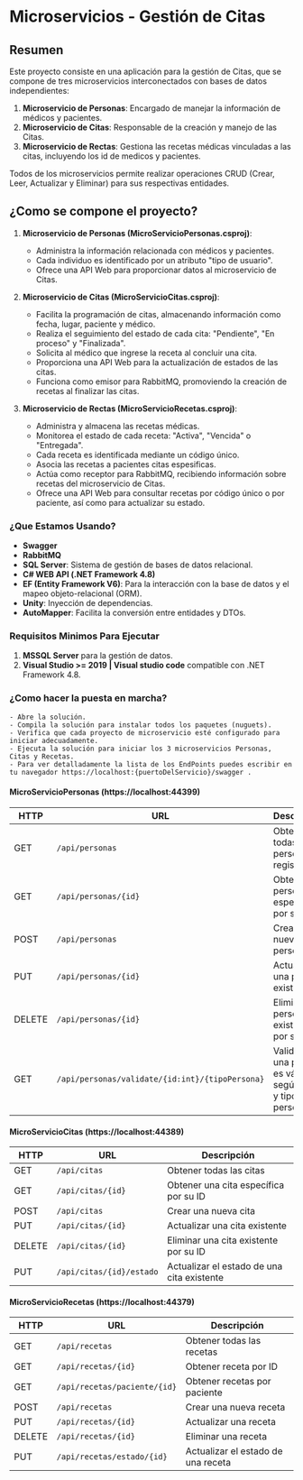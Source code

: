 # Microservicios  - Gestión de Citas

## Resumen
Este proyecto consiste en una aplicación para la gestión de Citas, que se compone de tres microservicios interconectados con bases de datos independientes:

1. **Microservicio de Personas**: Encargado de manejar la información de médicos y pacientes.
2. **Microservicio de Citas**: Responsable de la creación y manejo de las Citas.
3. **Microservicio de Rectas**: Gestiona las recetas médicas vinculadas a las citas, incluyendo los id de medicos y pacientes.

Todos de los microservicios permite realizar operaciones CRUD (Crear, Leer, Actualizar y Eliminar) para sus respectivas entidades.

## ¿Como se compone el proyecto?

1. **Microservicio de Personas (MicroServicioPersonas.csproj)**: 
   - Administra la información relacionada con médicos y pacientes.
   - Cada individuo es identificado por un atributo "tipo de usuario".
   - Ofrece una API Web para proporcionar datos al microservicio de Citas.
   
2. **Microservicio de Citas (MicroServicioCitas.csproj)**:
   - Facilita la programación de citas, almacenando información como fecha, lugar, paciente y médico.
   - Realiza el seguimiento del estado de cada cita: "Pendiente", "En proceso" y "Finalizada".
   - Solicita al médico que ingrese la receta al concluir una cita.
   - Proporciona una API Web para la actualización de estados de las citas.
   - Funciona como emisor para RabbitMQ, promoviendo la creación de recetas al finalizar las citas.
   
3. **Microservicio de Rectas (MicroServicioRecetas.csproj)**:
   - Administra y almacena las recetas médicas.
   - Monitorea el estado de cada receta: "Activa", "Vencida" o "Entregada".
   - Cada receta es identificada mediante un código único.
   - Asocia las recetas a pacientes citas espesificas.
   - Actúa como receptor para RabbitMQ, recibiendo información sobre recetas del microservicio de Citas.
   - Ofrece una API Web para consultar recetas por código único o por paciente, así como para actualizar su estado.

### ¿Que Estamos Usando?
- **Swagger**
- **RabbitMQ**
- **SQL Server**: Sistema de gestión de bases de datos relacional.
- **C# WEB API (.NET Framework 4.8)**
- **EF (Entity Framework V6)**: Para la interacción con la base de datos y el mapeo objeto-relacional (ORM).
- **Unity**: Inyección de dependencias.
- **AutoMapper**: Facilita la conversión entre entidades y DTOs.


### Requisitos Minimos Para Ejecutar

1. **MSSQL Server** para la gestión de datos.
2. **Visual Studio >= 2019 | Visual studio code** compatible con .NET Framework 4.8.


### ¿Como hacer la puesta en marcha?
    - Abre la solución.
    - Compila la solución para instalar todos los paquetes (nuguets).
    - Verifica que cada proyecto de microservicio esté configurado para iniciar adecuadamente.
    - Ejecuta la solución para iniciar los 3 microservicios Personas, Citas y Recetas.
    - Para ver detalladamente la lista de los EndPoints puedes escribir en tu navegador https://localhost:{puertoDelServicio}/swagger .


#### MicroServicioPersonas (https://localhost:44399)

| HTTP | URL                          | Descripción                                            |
|--------|-------------------------------|--------------------------------------------------------|
| GET    | `/api/personas`               | Obtener todas las personas registradas                 |
| GET    | `/api/personas/{id}`          | Obtener una persona específica por su ID               |
| POST   | `/api/personas`               | Crear una nueva persona                                 |
| PUT    | `/api/personas/{id}`          | Actualizar una persona existente                        |
| DELETE | `/api/personas/{id}`          | Eliminar una persona existente por su ID               |
| GET    | `/api/personas/validate/{id:int}/{tipoPersona}` | Validar si una persona es válida según su ID y tipo de persona |


#### MicroServicioCitas (https://localhost:44389)

| HTTP | URL                          | Descripción                                            |
|--------|-------------------------------|--------------------------------------------------------|
| GET    | `/api/citas`                  | Obtener todas las citas                                 |
| GET    | `/api/citas/{id}`             | Obtener una cita específica por su ID                  |
| POST   | `/api/citas`                  | Crear una nueva cita                                   |
| PUT    | `/api/citas/{id}`             | Actualizar una cita existente                           |
| DELETE | `/api/citas/{id}`             | Eliminar una cita existente por su ID                  |
| PUT    | `/api/citas/{id}/estado`      | Actualizar el estado de una cita existente              |


#### MicroServicioRecetas (https://localhost:44379)

| HTTP | URL                          | Descripción                                              |
|--------|-------------------------------|----------------------------------------------------------|
| GET    | `/api/recetas`                | Obtener todas las recetas                                |
| GET    | `/api/recetas/{id}`           | Obtener receta por ID                                    |
| GET    | `/api/recetas/paciente/{id}`  | Obtener recetas por paciente                             |
| POST   | `/api/recetas`                | Crear una nueva receta                                   |
| PUT    | `/api/recetas/{id}`           | Actualizar una receta                                    |
| DELETE | `/api/recetas/{id}`           | Eliminar una receta                                      |
| PUT    | `/api/recetas/estado/{id}`    | Actualizar el estado de una receta                       |




